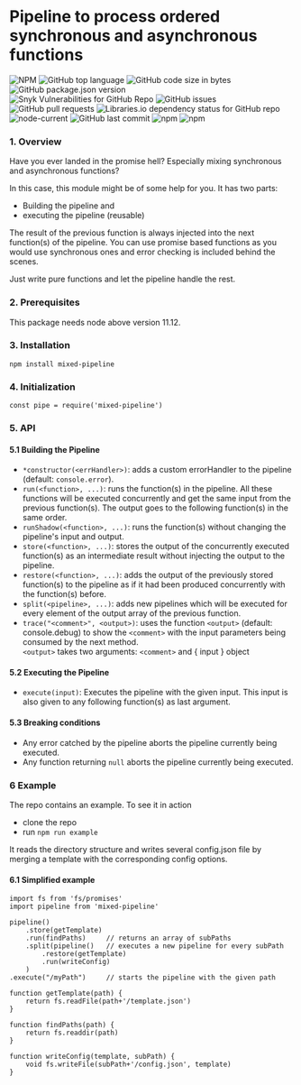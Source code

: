 # Pipeline to process ordered synchronous and asynchronous functions

![NPM](https://img.shields.io/npm/l/mixed-pipeline)  ![GitHub top language](https://img.shields.io/github/languages/top/jcschmidig/mixed-pipeline) ![GitHub code size in bytes](https://img.shields.io/github/languages/code-size/jcschmidig/mixed-pipeline) ![GitHub package.json version](https://img.shields.io/github/package-json/v/jcschmidig/mixed-pipeline)
<br>
![Snyk Vulnerabilities for GitHub Repo](https://img.shields.io/snyk/vulnerabilities/github/jcschmidig/mixed-pipeline) ![GitHub issues](https://img.shields.io/github/issues/jcschmidig/mixed-pipeline) ![GitHub pull requests](https://img.shields.io/github/issues-pr/jcschmidig/mixed-pipeline) ![Libraries.io dependency status for GitHub repo](https://img.shields.io/librariesio/github/jcschmidig/mixed-pipeline)
<br>
![node-current](https://img.shields.io/node/v/mixed-pipeline) ![GitHub last commit](https://img.shields.io/github/last-commit/jcschmidig/mixed-pipeline) ![npm](https://img.shields.io/npm/dm/mixed-pipeline) ![npm](https://img.shields.io/npm/dt/mixed-pipeline?label=total&style=flat-square)

### 1. Overview

Have you ever landed in the promise hell? Especially mixing synchronous and asynchronous functions?

In this case, this module might be of some help for you.
It has two parts:
- Building the pipeline and
- executing the pipeline (reusable)

The result of the previous function is always injected into the next function(s) of the pipeline.
You can use promise based functions as you would use synchronous ones and error checking is included behind the scenes.

Just write pure functions and let the pipeline handle the rest.

### 2. Prerequisites

This package needs node above version 11.12.

### 3. Installation

`npm install mixed-pipeline`

### 4. Initialization

`const pipe = require('mixed-pipeline')`

### 5. API
#### 5.1 Building the Pipeline
- `*constructor(<errHandler>)`: adds a custom errorHandler to the pipeline (default: `console.error`).
- `run(<function>, ...)`: runs the function(s) in the pipeline. All these functions will be executed concurrently and get the same input from the previous function(s). The output goes to the following function(s) in the same order.
- `runShadow(<function>, ...)`: runs the function(s) without changing the pipeline's input and output.
- `store(<function>, ...)`: stores the output of the concurrently executed function(s) as an intermediate result without injecting the output to the pipeline.
- `restore(<function>, ...)`: adds the output of the previously stored function(s) to the pipeline as if it had been produced concurrently with the function(s) before.
- `split(<pipeline>, ...)`: adds new pipelines which will be executed for every element of the output array of the previous function.
- `trace("<comment>", <output>)`: uses the function `<output>` (default: console.debug) to show the `<comment>` with the input parameters being consumed by the next method.<br>
`<output>` takes two arguments: `<comment>` and { input } object

#### 5.2 Executing the Pipeline
- `execute(input)`: Executes the pipeline with the given input. This input is also given to any following function(s) as last argument.

#### 5.3 Breaking conditions
- Any error catched by the pipeline aborts the pipeline currently being executed.
- Any function returning `null` aborts the pipeline currently being executed.

### 6 Example

The repo contains an example. To see it in action
- clone the repo
- run `npm run example`

It reads the directory structure and writes several config.json file by merging a template with the corresponding config options.

#### 6.1 Simplified example

```
import fs from 'fs/promises'
import pipeline from 'mixed-pipeline'

pipeline()
    .store(getTemplate)
    .run(findPaths)     // returns an array of subPaths
    .split(pipeline()   // executes a new pipeline for every subPath
        .restore(getTemplate)
        .run(writeConfig)
    )
.execute("/myPath")     // starts the pipeline with the given path

function getTemplate(path) {
    return fs.readFile(path+'/template.json')
}

function findPaths(path) {
    return fs.readdir(path)
}

function writeConfig(template, subPath) {
    void fs.writeFile(subPath+'/config.json', template)
}
```
